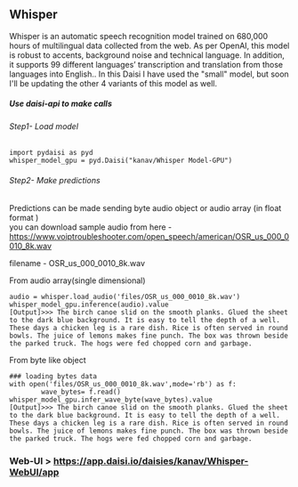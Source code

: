 ## Whisper 

Whisper is an automatic speech recognition model trained on 680,000 hours of multilingual data collected from the web. As per OpenAI, this model is robust to accents, background noise and technical language. In addition, it supports 99 different languages’ transcription and translation from those languages into English.. In this Daisi I have used the "small" model, but soon I'll be updating the other 4 variants of this model as well.

##### Use daisi-api to make calls

###### Step1- Load model
```
import pydaisi as pyd
whisper_model_gpu = pyd.Daisi("kanav/Whisper Model-GPU")
```
###### Step2- Make predictions <br>
Predictions can be made sending byte audio object or audio array (in float format ) <br>
you can download sample audio from here - https://www.voiptroubleshooter.com/open_speech/american/OSR_us_000_0010_8k.wav

filename - OSR_us_000_0010_8k.wav

From audio array(single dimensional)
```
audio = whisper.load_audio('files/OSR_us_000_0010_8k.wav')
whisper_model_gpu.inference(audio).value
[Output]>>> The birch canoe slid on the smooth planks. Glued the sheet to the dark blue background. It is easy to tell the depth of a well. These days a chicken leg is a rare dish. Rice is often served in round bowls. The juice of lemons makes fine punch. The box was thrown beside the parked truck. The hogs were fed chopped corn and garbage.
```
From byte like object

```
### loading bytes data
with open('files/OSR_us_000_0010_8k.wav',mode='rb') as f:
        wave_bytes= f.read()
whisper_model_gpu.infer_wave_byte(wave_bytes).value
[Output]>>> The birch canoe slid on the smooth planks. Glued the sheet to the dark blue background. It is easy to tell the depth of a well. These days a chicken leg is a rare dish. Rice is often served in round bowls. The juice of lemons makes fine punch. The box was thrown beside the parked truck. The hogs were fed chopped corn and garbage.
```

### Web-UI > https://app.daisi.io/daisies/kanav/Whisper-WebUI/app